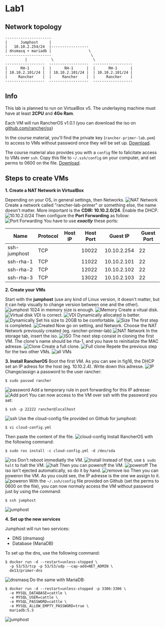 # Lab1

## Network topology
```
---------------------
|      Jumphost     |
|   10.10.2.254/24  |-----------------
| dnsmasq + mariadb |                 \
---------------------                  \
         |           \                  \
------------------  ------------------  ------------------
|      RH-1      |  |      RH-1      |  |      RH-1      |
| 10.10.2.101/24 |  | 10.10.2.101/24 |  | 10.10.2.101/24 |
|     Rancher    |  |     Rancher    |  |     Rancher    |
------------------  ------------------  ------------------
```

## Info
This lab is planned to run on VirtualBox v5. The underlaying machine must have at least **2CPU** and **4Go Ram**.

Each VM will run RancherOS v1.0.1 (you can download the iso on [github.com/rancher/os](https://github.com/rancher/os))

In the course material, you'll find the private key (`rancher-primer-lab.pem`) to access to VMs without password once they will be set up. [Download](https://github.com/de13/rancher-primer-lab/blob/master/keys/rancher-primer-lab.pem).

The course material also provides you with a `config` file to falicitate access to VMs over `ssh`. Copy this file to `~/.ssh/config` on your computer, and set perms to 0600 on the file. [Download](https://github.com/de13/rancher-primer-lab/blob/master/config).

## Steps to create VMs

**1. Create a NAT Network in VirtualBox**

Depending on your OS, in general settings, then Networks.
![NAT Network](https://s3-eu-west-1.amazonaws.com/data-essential-rancher-primer-lab/lab1/fig01.png)
Create a network called "rancher-lab-primer" or something else, the name doesn't matter. More important is the **CDIR: 10.10.2.0/24**. Enable the DHCP.
![10.10.2.0/24](https://s3-eu-west-1.amazonaws.com/data-essential-rancher-primer-lab/lab1/fig02.png)
Then configure the **Port Forwarding** as follow:
![Port Forwarding](https://s3-eu-west-1.amazonaws.com/data-essential-rancher-primer-lab/lab1/fig03.png)
You have to use **_exactly_** these ports:

|Name|Protocol|Host IP|Host Port|Guest IP|Guest Port| 
|---|---|---|---|---|---|
|ssh-jumphost|TCP||10022|10.10.2.254|22|
|ssh-rha-1|TCP||11022|10.10.2.101|22|
|ssh-rha-2|TCP||12022|10.10.2.102|22|
|ssh-rha-3|TCP||13022|10.10.2.103|22|

**2. Create your VMs**

Start with the **jumphost** (use any kind of Linux version, it doesn't matter, but it can help visually to change version between one and the other).
![jumphost](https://s3-eu-west-1.amazonaws.com/data-essential-rancher-primer-lab/lab1/fig04.png)
1024 in memory size is enough.
![Memory](https://s3-eu-west-1.amazonaws.com/data-essential-rancher-primer-lab/lab1/fig05.png)
Create a vitual disk.
![Virtual disk](https://s3-eu-west-1.amazonaws.com/data-essential-rancher-primer-lab/lab1/fig06.png)
VDI is correct.
![VDI](https://s3-eu-west-1.amazonaws.com/data-essential-rancher-primer-lab/lab1/fig07.png)
Dynamically allocated is better.
![Dynamically](https://s3-eu-west-1.amazonaws.com/data-essential-rancher-primer-lab/lab1/fig08.png)
Set his size to 20GB to be comfortable.
![Size](https://s3-eu-west-1.amazonaws.com/data-essential-rancher-primer-lab/lab1/fig09.png)
The first step is completed.
![Created](https://s3-eu-west-1.amazonaws.com/data-essential-rancher-primer-lab/lab1/fig10.png)
Now go on setting, and Network. Choose the NAT Network previously created (eg. rancher-primer-lab)
![NAT Network](https://s3-eu-west-1.amazonaws.com/data-essential-rancher-primer-lab/lab1/fig11.png)
In the storage tab, insert the iso.
![ISO](https://s3-eu-west-1.amazonaws.com/data-essential-rancher-primer-lab/lab1/fig12.png)
The next step consist in cloning the first VM. The clone's name should be rha-1, and you have to reinitialize the MAC adresse.
![Clone](https://s3-eu-west-1.amazonaws.com/data-essential-rancher-primer-lab/lab1/fig13.png)
Create a full clone.
![Full clone](https://s3-eu-west-1.amazonaws.com/data-essential-rancher-primer-lab/lab1/fig14.png)
Repete the previous step for the two other VMs.
![all VMs](https://s3-eu-west-1.amazonaws.com/data-essential-rancher-primer-lab/lab1/fig15.png)

**3. Install RancherOS**
Boot the first VM. As you can see in fig16, the DHCP set an IP adress for the host (eg. 10.10.2.4). Write down this adresse.
![IP](https://s3-eu-west-1.amazonaws.com/data-essential-rancher-primer-lab/lab1/fig16.png)
Change/assign a password to the user rancher:

`$ sudo passwd rancher`
 
![password](https://s3-eu-west-1.amazonaws.com/data-essential-rancher-primer-lab/lab1/fig17.png)
Add a temporary rule in port forwarding for this IP adresse:
![Add port](https://s3-eu-west-1.amazonaws.com/data-essential-rancher-primer-lab/lab1/fig18.png)
You can now access to the VM over ssh with the password you set:

`$ ssh -p 22222 rancher@localhost`

![ssh](https://s3-eu-west-1.amazonaws.com/data-essential-rancher-primer-lab/lab1/fig19.png)
Use the cloud-config file provided on Github for jumphost:

`$ vi cloud-config.yml`

Then paste the content of the file.
![cloud-config](https://s3-eu-west-1.amazonaws.com/data-essential-rancher-primer-lab/lab1/fig20.png)
Install RancherOS with the following command:

`$ sudo ros install -c cloud-config.yml -d /dev/sda`

![ros](https://s3-eu-west-1.amazonaws.com/data-essential-rancher-primer-lab/lab1/fig21.png)
Don't reboot immediatly the VM.
![Install](https://s3-eu-west-1.amazonaws.com/data-essential-rancher-primer-lab/lab1/fig22.png)
Instead of that, use `$ sudo halt` to halt the VM.
![halt](https://s3-eu-west-1.amazonaws.com/data-essential-rancher-primer-lab/lab1/fig23.png)
Then you can poweroff the VM.
![poweroff](https://s3-eu-west-1.amazonaws.com/data-essential-rancher-primer-lab/lab1/fig24.png)
The iso isn't ejected automatically, so do it by hand.
![remove iso](https://s3-eu-west-1.amazonaws.com/data-essential-rancher-primer-lab/lab1/fig25.png)
Then you can poweron the VM. As you could see, the IP adresse is the one we assign to it.
![poweron](https://s3-eu-west-1.amazonaws.com/data-essential-rancher-primer-lab/lab1/fig26.png)
With the `~/.ssh/config` file provided on Github (set the perms to 0600 on the file), you can now normaly access the VM without password just by using the command:

`$ ssh jumphost`

![jumphost](https://s3-eu-west-1.amazonaws.com/data-essential-rancher-primer-lab/lab1/fig27.png)

**4. Set up the new services**

Jumphost will run two services:

 - DNS (dnsmasq)
 - Database (MariaDB)

To set up the dns, use the following command:

```
$ docker run -d --restart=unless-stopped \
  -p 53/53/tcp -p 53/53/udp --cap-add=NET_ADMIN \
  de13/primer-dns
```

![dnsmasq](https://s3-eu-west-1.amazonaws.com/data-essential-rancher-primer-lab/lab1/fig28.png)
Do the same with MariaDB:

```
$ docker run -d --restart=unless-stopped -p 3306:3306 \
  -e MYSQL_DATABASE=cattle \
  -e MYSQL_USER=cattle \
  -e MYSQL_PASSWORD=cattle \
  -e MYSQL_ALLOW_EMPTY_PASSWORD=true \
  mariadb:5.5
```

![jumphost](https://s3-eu-west-1.amazonaws.com/data-essential-rancher-primer-lab/lab1/fig29.png)